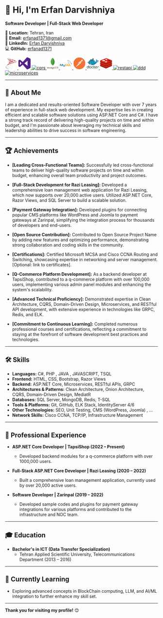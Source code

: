 # 👋 Hi, I'm Erfan Darvishniya

**Software Developer | Full-Stack Web Developer**

📍 **Location:** Tehran, Iran  
📧 **Email:** erfanad1371@gmail.com  
🔗 **LinkedIn:** [Erfan Darvishniya](https://www.linkedin.com/in/erfan-darvishniya-2a7146217/)  
💻 **GitHub:** [erfanad1371](https://github.com/erfanad1371)

<p align="left" dir="auto"> 
    <a href="https://www.microsoft.com/en-us/sql-server" rel="nofollow"> 
    <img src="https://raw.githubusercontent.com/devicons/devicon/master/icons/microsoftsqlserver/microsoftsqlserver-original.svg" alt="sqlserver" width="40" height="40" style="max-width: 100%;"> 
    </a>
    <a href="https://visualstudio.microsoft.com/" rel="nofollow"> 
    <img src="https://raw.githubusercontent.com/devicons/devicon/master/icons/visualstudio/visualstudio-plain.svg" alt="visualstudio" width="40" height="40" style="max-width: 100%;"> 
    </a>
    <a href="https://en.wikipedia.org/wiki/Command_Query_Responsibility_Segregation" rel="nofollow"> 
    <img src="https://raw.githubusercontent.com/devicons/devicon/master/icons/cqrs/cqrs-original.svg" alt="cqrs" width="40" height="40" style="max-width: 100%;"> 
    </a>
    <a href="https://www.mongodb.com/" rel="nofollow"> 
    <img src="https://raw.githubusercontent.com/devicons/devicon/master/icons/mongodb/mongodb-original-wordmark.svg" alt="mongodb" width="40" height="40" style="max-width: 100%;"> 
    </a>
    <a href="https://www.mysql.com/" rel="nofollow"> 
    <img src="https://raw.githubusercontent.com/devicons/devicon/master/icons/mysql/mysql-original-wordmark.svg" alt="mysql" width="40" height="40" style="max-width: 100%;"> 
    </a>
    <a href="https://www.postman.com/" rel="nofollow"> 
    <img src="https://raw.githubusercontent.com/devicons/devicon/master/icons/postman/postman-original.svg" alt="postman" width="40" height="40" style="max-width: 100%;"> 
    </a>
    <a href="https://www.docker.com/" rel="nofollow"> 
    <img src="https://raw.githubusercontent.com/devicons/devicon/master/icons/docker/docker-original-wordmark.svg" alt="docker" width="40" height="40" style="max-width: 100%;"> 
    </a>
    <a href="https://redis.io/" rel="nofollow"> 
    <img src="https://raw.githubusercontent.com/devicons/devicon/master/icons/redis/redis-original.svg" alt="redis" width="40" height="40" style="max-width: 100%;"> 
    </a>
    <a href="https://restfulapi.net/" rel="nofollow"> 
    <img src="https://raw.githubusercontent.com/devicons/devicon/master/icons/restapi/restapi-original.svg" alt="restapi" width="40" height="40" style="max-width: 100%;"> 
    </a>
    <a href="https://en.wikipedia.org/wiki/Domain-driven_design" rel="nofollow"> 
    <img src="https://raw.githubusercontent.com/devicons/devicon/master/icons/domain-driven-design/domain-driven-design-original.svg" alt="ddd" width="40" height="40" style="max-width: 100%;"> 
    </a>
    <a href="https://microservices.io/" rel="nofollow"> 
    <img src="https://raw.githubusercontent.com/devicons/devicon/master/icons/microservices/microservices-original.svg" alt="microservices" width="40" height="40" style="max-width: 100%;"> 
    </a>
</p>

---

## 🌟 About Me
I am a dedicated and results-oriented Software Developer with over 7 years of experience in full-stack web development. My expertise lies in creating efficient and scalable software solutions using ASP.NET Core and C#. I have a strong track record of delivering high-quality projects on time and within budget, and I'm passionate about leveraging my technical skills and leadership abilities to drive success in software engineering.

---


## 🏆 Achievements
- **[Leading Cross-Functional Teams]:** Successfully led cross-functional teams to deliver high-quality software projects on time and within budget, enhancing overall team productivity and project outcomes.

- **[Full-Stack Development for Razi Leasing]:** Developed a comprehensive loan management web application for Razi Leasing, which now supports over 20,000 active users. Utilized ASP.NET Core, Razor Views, and SQL Server to build a scalable solution.

- **[Payment Gateway Integration]:** Developed plugins for connecting popular CMS platforms like WordPress and Joomla to payment gateways at Zarinpal, simplifying the integration process for thousands of developers and end-users.

- **[Open Source Contribution]:** Contributed to Open Source Project Name by adding new features and optimizing performance, demonstrating strong collaboration and coding skills in the community.

- **[Certifications]:** Certified Microsoft MCSA and Cisco CCNA Routing and Switching, showcasing expertise in networking and server management. [Optional: link to certificates].

- **[Q-Commerce Platform Development]:** As a backend developer at TapsiShop, contributed to a q-commerce platform with over 100,000 users, implementing various admin panel modules and enhancing the system's scalability.

- **[Advanced Technical Proficiency]:** Demonstrated expertise in Clean Architecture, CQRS, Domain-Driven Design, Microservices, and RESTful API development, with extensive experience in technologies like GRPC, Redis, and ELK.

- **[Commitment to Continuous Learning]:** Completed numerous professional courses and certifications, reflecting a commitment to staying at the forefront of software development best practices and technologies.

---


  ## 🛠️ Skills

- **Languages:** C#, PHP , JAVA , JAVASCRIPT, TSQL
- **Frontend:** HTML, CSS, Bootstrap, Razor Views
- **Backend:** ASP.NET Core, Microservices, RESTful APIs, GRPC
- **Architectures & Patterns:** Clean Architecture, Onion Architecture, CQRS, Domain-Driven Design, MediatR
- **Databases:** SQL Server, MongoDB, Redis, T-SQL
- **Tools & Platforms:** Git, GitHub, ELK Stack, IdentityServer 4/6
- **Other Technologies:** SEO, Unit Testing, CMS (WordPress, Joomla) , ...
- **Network Skills:** Cisco CCNA, TCP/IP, Infrastructure Management

---

## 💼 Professional Experience

- **ASP.NET Core Developer | TapsiShop (2022 – Present)**
  - Developed backend modules for a q-commerce platform with over 1000,000 users.
  
- **Full-Stack ASP.NET Core Developer | Razi Leasing (2020 – 2022)**
  - Built a comprehensive loan management application, currently used by over 20,000 active users.

- **Software Developer | Zarinpal (2019 – 2022)**
  - Developed sample codes and plugins for payment gateway integrations for various platforms and contributed to the infrastructure and NOC team.

---

## 🎓 Education

- **Bachelor's in ICT (Data Transfer Specialization)**
  - Tehran Applied Scientific University, Telecommunications Department (2013 – 2016)

---

## 🌱 Currently Learning

- Exploring advanced concepts in BlockChain computing, LLM, and AI/ML integration to further enhance my skill set.

---

**Thank you for visiting my profile!** 😊




